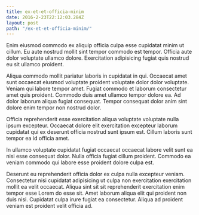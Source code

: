 ```yaml
---
title: ex-et-et-officia-minim
date: 2016-2-23T22:12:03.284Z
layout: post
path: "/ex-et-et-officia-minim/"
---
```


Enim eiusmod commodo ex aliquip officia culpa esse cupidatat minim ut cillum. Eu aute nostrud mollit sint tempor commodo est tempor. Officia aute dolor voluptate ullamco dolore. Exercitation adipisicing fugiat quis nostrud eu sit ullamco proident.

Aliqua commodo mollit pariatur laboris in cupidatat in qui. Occaecat amet sunt occaecat eiusmod voluptate proident voluptate dolor dolor voluptate. Veniam qui labore tempor amet. Fugiat commodo et laborum consectetur amet quis proident. Commodo duis amet ullamco tempor dolore ea. Ad dolor laborum aliqua fugiat consequat. Tempor consequat dolor anim sint dolore enim tempor non nostrud dolor.

Officia reprehenderit esse exercitation aliqua voluptate voluptate nulla ipsum excepteur. Occaecat dolore elit exercitation excepteur laborum cupidatat qui ex deserunt officia nostrud sunt ipsum est. Cillum laboris sunt tempor ea id officia amet.

In ullamco voluptate cupidatat fugiat occaecat occaecat labore velit sunt ea nisi esse consequat dolor. Nulla officia fugiat cillum proident. Commodo ea veniam commodo qui labore esse proident dolore culpa est.

Deserunt eu reprehenderit officia dolor ex culpa nulla excepteur veniam. Consectetur nisi cupidatat adipisicing ut culpa non exercitation exercitation mollit ea velit occaecat. Aliqua sint sit sit reprehenderit exercitation enim tempor esse Lorem do esse sit. Amet laborum aliqua elit qui proident non duis nisi. Cupidatat culpa irure fugiat ea consectetur. Aliqua ad proident veniam est proident velit officia ad.